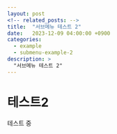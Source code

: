```yaml
---
layout: post
<!-- related_posts: -->
title:  "서브메뉴 테스트 2"
date:   2023-12-09 04:00:00 +0900
categories: 
  - example
  - submenu-example-2
description: >
  "서브메뉴 테스트 2"
---
```


# 테스트2
테스트 중